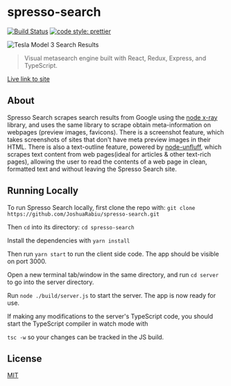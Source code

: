 # spresso-search 
[![Build Status](https://travis-ci.com/JoshuaRabiu/spresso-search.svg?branch=master)](https://travis-ci.com/JoshuaRabiu/spresso-search)
[![code style: prettier](https://img.shields.io/badge/code_style-prettier-ff69b4.svg?style=flat-square)](https://github.com/prettier/prettier)

![Tesla Model 3 Search Results](https://i.imgur.com/W4DRwiS.png)

>Visual metasearch engine built with React, Redux, Express, and TypeScript.

[Live link to site](http://spresso-search.herokuapp.com/)

## About
Spresso Search scrapes search results from Google using the [node x-ray](https://github.com/matthewmueller/x-ray) library, and uses the same library to scrape obtain meta-information on webpages (preview images, favicons). There is a screenshot feature, which takes screenshots of sites that don't have meta preview images in their HTML. There is also a text-outline feature, powered by [node-unfluff](https://github.com/ageitgey/node-unfluff), which scrapes text content from web pages(ideal for articles & other text-rich pages), allowing the user to read the contents of a web page in clean, formatted text and without leaving the Spresso Search site.

## Running Locally
To run Spresso Search locally, first clone the repo with: `git clone https://github.com/JoshuaRabiu/spresso-search.git`


Then `cd` into its directory:  `cd spresso-search`

Install the dependencies with `yarn install`

Then run `yarn start` to run the client side code. The app should be visible on port 3000.

Open a new terminal tab/window in the same directory, and run `cd server` to go into the server directory.

Run `node ./build/server.js` to start the server. The app is now ready for use.

If making any modifications to the server's TypeScript code, you should start the TypeScript compiler in watch mode with

 `tsc -w` so your changes can be tracked in the JS build.


## License
[MIT](https://github.com/JoshuaRabiu/spresso-search/blob/master/LICENSE.md)
